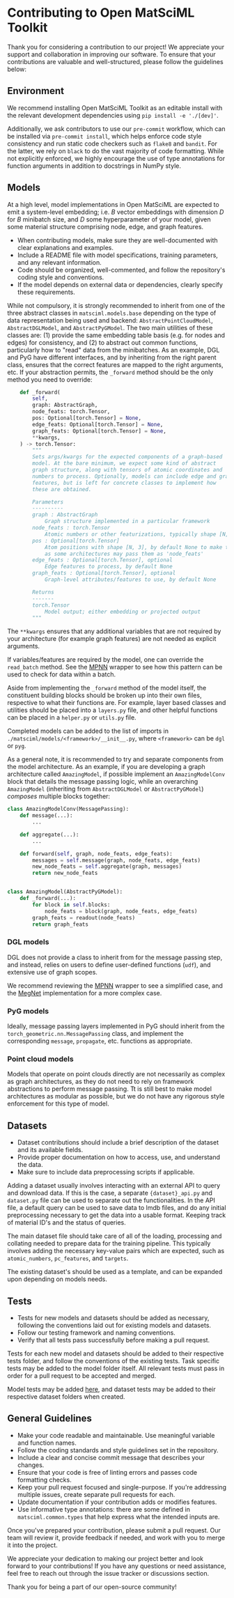 # Contributing to Open MatSciML Toolkit

Thank you for considering a contribution to our project! We appreciate your support and collaboration in improving our software. To ensure that your contributions are valuable and well-structured, please follow the guidelines below:

## Environment

We recommend installing Open MatSciML Toolkit as an editable install with the relevant development dependencies using `pip install -e './[dev]'`.

Additionally, we ask contributors to use our `pre-commit` workflow, which can be installed via `pre-commit install`, which helps enforce code
style consistency and run static code checkers such as `flake8` and `bandit`. For the latter, we rely on `black` to do the vast majority
of code formatting. While not explicitly enforced, we highly encourage the use of type annotations for function arguments in addition
to docstrings in NumPy style.

## Models

At a high level, model implementations in Open MatSciML are expected to emit a system-level embedding; i.e. $B$
vector embeddings with dimension $D$ for $B$ minibatch size, and $D$ some hyperparameter of your model, given
some material structure comprising node, edge, and graph features.

- When contributing models, make sure they are well-documented with clear explanations and examples.
- Include a README file with model specifications, training parameters, and any relevant information.
- Code should be organized, well-commented, and follow the repository's coding style and conventions.
- If the model depends on external data or dependencies, clearly specify these requirements.

While not compulsory, it is strongly recommended to inherit from one of the three abstract classes in `matsciml.models.base`
depending on the type of data representation being used and backend: `AbstractPointCloudModel`, `AbstractDGLModel`, and
`AbstractPyGModel`. The two main utilities of these classes are: (1) provide the same embedding table basis (e.g. for nodes
and edges) for consistency, and (2) to abstract out common functions, particularly how to "read" data from the minibatches.
As an example, DGL and PyG have different interfaces, and by inheriting from the right parent class, ensures that the correct
features are mapped to the right arguments, etc. If your abstraction permits, the `_forward` method should be the only method
you need to override:

```python
    def _forward(
        self,
        graph: AbstractGraph,
        node_feats: torch.Tensor,
        pos: Optional[torch.Tensor] = None,
        edge_feats: Optional[torch.Tensor] = None,
        graph_feats: Optional[torch.Tensor] = None,
        **kwargs,
    ) -> torch.Tensor:
        """
        Sets args/kwargs for the expected components of a graph-based
        model. At the bare minimum, we expect some kind of abstract
        graph structure, along with tensors of atomic coordinates and
        numbers to process. Optionally, models can include edge and graph
        features, but is left for concrete classes to implement how
        these are obtained.

        Parameters
        ----------
        graph : AbstractGraph
            Graph structure implemented in a particular framework
        node_feats : torch.Tensor
            Atomic numbers or other featurizations, typically shape [N, ...] for N nuclei
        pos : Optional[torch.Tensor]
            Atom positions with shape [N, 3], by default None to make this optional
            as some architectures may pass them as 'node_feats'
        edge_feats : Optional[torch.Tensor], optional
            Edge features to process, by default None
        graph_feats : Optional[torch.Tensor], optional
            Graph-level attributes/features to use, by default None

        Returns
        -------
        torch.Tensor
            Model output; either embedding or projected output
        """
```

The `**kwargs` ensures that any additional variables that are not required by your architecture (for example graph features)
are not needed as explicit arguments.

If variables/features are required by the model, one can override the `read_batch` method. See the [MPNN](https://github.com/IntelLabs/matsciml/blob/main/matsciml/models/dgl/mpnn.py)
wrapper to see how this pattern can be used to check for data within a batch.

Aside from implementing the `_forward` method of the model itself, the constituent building blocks should be broken up into their own files, respective to what their functions are. For example, layer based classes and utilities should be placed into a `layers.py` file, and other helpful functions can be placed in a `helper.py` or `utils.py` file. 

Completed models can be added to the list of imports in `./matsciml/models/<framework>/__init__.py`, where `<framework>` can be `dgl` or `pyg`.

As a general note, it is recommended to try and separate components from the model architecture. As an example, if you are developing a
graph architecture called `AmazingModel`, if possible implement an `AmazingModelConv` block that details the message passing logic, while
an overarching `AmazingModel` (inheriting from `AbstractDGLModel` or `AbstractPyGModel`) _composes_ multiple blocks together:

```python
class AmazingModelConv(MessagePassing):
    def message(...):
        ...

    def aggregate(...):
        ...

    def forward(self, graph, node_feats, edge_feats):
        messages = self.message(graph, node_feats, edge_feats)
        new_node_feats = self.aggregate(graph, messages)
        return new_node_feats


class AmazingModel(AbstractPyGModel):
    def _forward(...):
        for block in self.blocks:
            node_feats = block(graph, node_feats, edge_feats)
        graph_feats = readout(node_feats)
        return graph_feats
```

### DGL models

DGL does not provide a class to inherit from for the message passing step, and instead, relies
on users to define user-defined functions (`udf`), and extensive use of graph scopes. 

We recommend reviewing the [MPNN](https://github.com/IntelLabs/matsciml/blob/main/matsciml/models/dgl/mpnn.py) wrapper
to see a simplified case, and the [MegNet](https://github.com/IntelLabs/matsciml/tree/main/matsciml/models/dgl/megnet) implementation
for a more complex case.

### PyG models

Ideally, message passing layers implemented in PyG should inherit from the `torch_geometric.nn.MessagePassing` class, and implement
the corresponding `message`, `propagate`, etc. functions as appropriate.

### Point cloud models

Models that operate on point clouds directly are not necessarily as complex as graph architectures,
as they do not need to rely on framework abstractions to perform message passing. Tt is still best
to make model architectures as modular as possible, but we do not have any rigorous style enforcement
for this type of model.

## Datasets

- Dataset contributions should include a brief description of the dataset and its available fields.
- Provide proper documentation on how to access, use, and understand the data.
- Make sure to include data preprocessing scripts if applicable.

Adding a dataset usually involves interacting with an external API to query and download data. If this is the case, a separate `{dataset}_api.py` and `dataset.py` file can be used to separate out the functionalities. In the API file, a default query can be used to save data to lmdb files, and do any initial preprocessing necessary to get the data into a usable format. Keeping track of material ID's and the status of queries. 

The main dataset file should take care of all of the loading, processing and collating needed to prepare data for the training pipeline. This typically involves adding the necessary key-value pairs which are expected, such as `atomic_numbers`, `pc_features`, and `targets`.

The existing dataset's should be used as a template, and can be expanded upon depending on models needs.

## Tests

- Tests for new models and datasets should be added as necessary, following the conventions laid out for existing models and datasets.
- Follow our testing framework and naming conventions.
- Verify that all tests pass successfully before making a pull request.

Tests for each new model and datasets should be added to their respective tests folder, and follow the conventions of the existing tests. Task specific tests may be added to the model folder itself. All relevant tests must pass in order for a pull request to be accepted and merged. 

Model tests may be added [here](https://github.com/IntelLabs/matsciml/tree/main/matsciml/models/dgl/tests), and dataset tests may be added to their respective dataset folders when created.

## General Guidelines

- Make your code readable and maintainable. Use meaningful variable and function names.
- Follow the coding standards and style guidelines set in the repository.
- Include a clear and concise commit message that describes your changes.
- Ensure that your code is free of linting errors and passes code formatting checks.
- Keep your pull request focused and single-purpose. If you're addressing multiple issues, create separate pull requests for each.
- Update documentation if your contribution adds or modifies features.
- Use informative type annotations: there are some defined in `matsciml.common.types` that help express what the intended inputs are.

Once you've prepared your contribution, please submit a pull request. Our team will review it, provide feedback if needed, and work with you to merge it into the project.

We appreciate your dedication to making our project better and look forward to your contributions! If you have any questions or need assistance, feel free to reach out through the issue tracker or discussions section.

Thank you for being a part of our open-source community!
